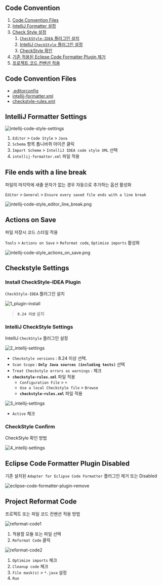 ## Code Convention

1. [Code Convention Files](#code-convention-files)
2. [IntelliJ Formatter 설정](#intellij-formatter-settings)
3. [Check Style 설정](#checkstyle-settings)
    1. [`CheckStyle-IDEA` 플러그인 설치](#install-checkstyle-idea-plugin)
    2. [IntelliJ `CheckStyle` 플러그인 설정](#intellij-checkstyle-settings)
    3. [CheckStyle 확인](#checkstyle-confirm)
4. [기존 적용된 Eclipse Code Formatter Plugin 제거](#eclipse-code-formatter-plugin-disabled)
5. [프로젝트 코드 컨벤션 적용](#project-reformat-code)

## Code Convention Files

- [.editorconfig](https://editorconfig.org/)
- [intellij-formatter.xml](https://www.jetbrains.com/help/idea/code-style.html)
- [checkstyle-rules.xml](https://checkstyle.sourceforge.io/)

## IntelliJ Formatter Settings

![intellij-code-style-settings](../doc/img/intellij-code-style-settings.png)

1. `Editor` > `Code Style` > `Java`
2. `Schema` 항목 톱니바퀴 아이콘 클릭
3. `Import Scheme` > `IntelliJ IDEA code style XML` 선택
4. `intellij-formatter.xml` 파일 적용

## File ends with a line break

파일의 마지막에 새줄 문자가 없는 경우 자동으로 추가하는 옵션 활성화

`Editor` > `General` > `Ensure every saved file ends with a line break`

![intellij-code-style_editor_line_break.png](../doc/img/intellij-code-style_editor_line_break.png)

## Actions on Save

파일 저장시 코드 스타일 적용

`Tools` > `Actions on Save` > `Reformat code`, `Optimize imports` 활성화

![intellij-code-style_actions_on_save.png](../doc/img/intellij-code-style_actions_on_save.png)

## Checkstyle Settings

### Install CheckStyle-IDEA Plugin

`CheckStyle-IDEA` 플러그인 설치

![1_plugin-install](../doc/img/check-style-1_plugin-install.png)

> **`8.24 이상`** 설치

### IntelliJ CheckStyle Settings

IntelliJ `CheckStyle` 플러그인 설정

![2_intellij-settings](../doc/img/check-style-2_intellij-settings.png)

- `Checkstyle versions` : 8.24 이상 선택.
- `Scan Scope` : **`Only Java sources (including tests)`** 선택
- `Treat Checkstyle errors as warnings` : 체크
- **`checkstyle-rules.xml`** 파일 적용
    - `Configuration File` > `+`
    - `Use a local Checkstyle file` > `Browse`
    - **`checkstyle-rules.xml`** 파일 적용

![3_intellij-settings](../doc/img/check-style-3_intellij-settings.png)

- `Active` 체크

### CheckStyle Confirm

CheckStyle 확인 방법

![4_intellij-settings](../doc/img/check-style-4_intellij-settings.png)

## Eclipse Code Formatter Plugin Disabled

기존 설치된 `Adapter for Eclipse Code Formatter` 플러그인 제거 또는 Disabled

![eclipse-code-formatter-plugin-remove](../doc/img/eclipse-code-formatter-plugin-remove.png)

## Project Reformat Code

프로젝트 또는 파일 코드 컨벤션 적용 방법

![reformat-code1](../doc/img/reformat-code1.png)

1. 적용할 모듈 또는 파일 선택
2. `Reformat Code` 클릭

![reformat-code2](../doc/img/reformat-code2.png)

1. `Optimize imports` 체크
2. `Cleanup code` 체크
3. `File mask(s)` > `*.java` 설정
4. `Run`
